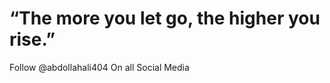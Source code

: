 <h1>“The more you let go, the higher you rise.”</h1>
<p>Follow @abdollahali404 On all Social Media</p>
